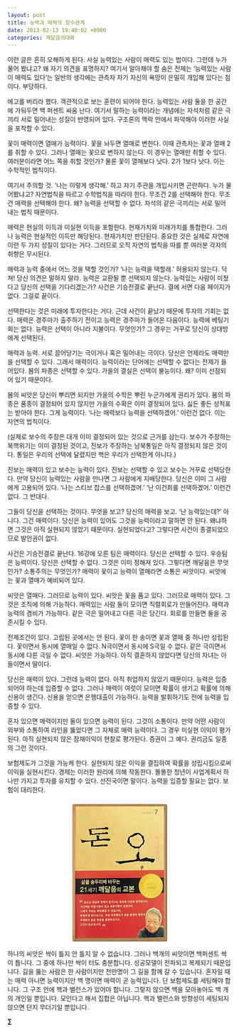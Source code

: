 ```yaml
---
layout: post
title: 능력과 매력의 함수관계
date: 2013-02-13 19:40:02 +0900
categories: 깨달음의대화
---
```


  




이런 글은 흔히 오해하게 된다. 사실 능력있는 사람이 매력도 있는 법이다. 그런데 누가 물어 봤냐고? 왜 자기 의견을 표명하지? 여기서 알아채야 할 숨은 전제는 ‘능력있는 사람이 매력도 있다’는 일반의 생각에는 관측자 자기 자신의 욕망이 은밀히 개입해 있다는 점이다. 부당하다. 


  


에고를 버리라 했다. 객관적으로 보는 훈련이 되어야 한다. 능력있는 사람 둘을 한 공간에 가둬두면 백 퍼센트 싸움 난다. 여기서 말하는 능력이라는 개념에는 자석처럼 같은 극끼리 서로 밀어내는 성질이 반영되어 있다. 구조론의 맥락 안에서 파악해야 이러한 사실을 포착할 수 있다. 


  


꽃이 매력이면 열매가 능력이다. 꽃을 놔두면 열매로 변한다. 이때 관측자는 꽃과 열매 2를 취할 수 있다. 그러나 열매는 꽃으로 변하지 않는다. 이 경우는 열매만 취할 수 있다. 여러분이라면 어느 쪽을 취할 것인가? 물론 꽃이 열매보다 낫다. 2가 1보다 낫다. 이는 수학적인 법칙이다. 


  


여기서 주의할 것. ‘나는 이렇게 생각해.’ 하고 자기 주관을 개입시키면 곤란하다. 누가 물어봤냐고? 자연법칙을 따르고 수학법칙을 따라야 한다. 무조건 2를 선택해야 한다. 무조건 매력을 선택해야 한다. 왜? 능력을 선택할 수 없다. 자석의 같은 극끼리는 서로 밀어내는 법칙 때문이다. 


  


매력은 현실의 이득과 미실현 이득을 포함한다. 현재가치와 미래가치를 통합한다. 그러나 능력은 현실적인 이득만 해당된다. 현재가치만 판단된다. 중요한 것은 실제로 자연에 이런 두 가지 성질이 있다는 거다. 그러므로 오직 자연의 법칙을 따를 뿐 여러분 각자의 취향은 무시된다. 


  


매력과 능력 중에서 어느 것을 택할 것인가? ‘나는 능력을 택할래.’ 허용되지 않는다. 닥쳐! 당신 의견은 말하지 말라. 능력은 교환될 뿐 선택되지 않는다. 능력있는 사람이 미쳤다고 당신의 선택을 기다리겠는가? 사건은 기승전결로 끝난다. 결에 서면 다음 페이지가 없다. 그걸로 끝이다. 


  


선택한다는 것은 미래에 투자한다는 거다. 근데 사건이 끝났기 때문에 투자의 기회는 없다. 매력은 경주마가 출주하기 전이고 능력은 경주마가 들어온 다음이다. 능력에 베팅기회는 없다. 능력은 선택이 아니라 지불이다. 무엇인가? 그 경우는 거꾸로 당신이 상대방에게 선택된다. 


  


매력과 능력. 서로 끌어당기는 극이거나 혹은 밀어내는 극이다. 당신은 언제라도 매력만을 선택할 수 있다. 그래서 매력이다. 능력이라는 단어에는 선택할 수 없다는 전제가 들어있다. 봄의 파종은 선택할 수 있다. 가을의 결실은 선택이 불능이다. 왜? 이미 선점되어 있기 때문이다. 


  


봄의 씨앗은 당신이 뿌리면 되지만 가을의 수학은 뿌린 누군가에게 권리가 있다. 봄의 파종은 품종이 결정되어 있지 않지만 가을의 수확은 이미 결정되어 있다. 싫든 좋든 성적표는 받아야 한다. 그게 능력이다. ‘나는 매력보다 능력을 선택하겠어.’ 이런건 없다. 이는 자연의 법칙이다. 



(실제로 보수의 주장은 대개 이미 결정되어 있는 것으로 근거를 삼는다. 보수가 주장하는 북핵위기는 이미 결정된 것이고, 진보가 주장하는 남북통일은 아직 결정되지 않은 것이다. 통일은 우리의 선택에 달렸지만 핵은 우리가 선택한게 아니다.) 


  


진보는 매력이 있고 보수는 능력이 있다. 진보는 선택할 수 있고 보수는 거꾸로 선택당한다. 만약 당신이 능력있는 사람을 만나면 그 사람에게 지배당한다. 당신은 이미 그 사람에게 고용되어 있다. ‘나는 스티브 잡스를 선택하겠어.’ ‘난 이건희를 선택하겠어.’ 이런건 없다. 그 반대다. 


  


그들이 당신을 선택하는 것이다. 무엇을 보고? 당신의 매력을 보고. ‘난 능력있는데?’ 아니다. 그건 매력이다. 당신은 능력이 있어도 그것을 능력이라고 말하면 안 된다. 왜냐하면 그것은 아직 실현되지 않았기 때문이다. 실현되었다고? 그렇다면 사건이 종결되었으므로 발언권이 없다. 


  


사건은 기승전결로 끝난다. 16강에 오른 팀은 매력이다. 당신은 선택할 수 있다. 우승팀은 능력이다. 당신은 선택할 수 없다. 그것은 이미 정해져 있다. 그렇다면 깨달음은 무엇인가? 소통주의는 무엇인가? 매력이 꽃이고 능력이 열매라면 소통은 씨앗이다. 씨앗에는 꽃과 열매가 예비되어 있다. 


  


씨앗은 열매다. 그러므로 능력이 있다. 씨앗은 꽃을 품고 있다. 그러므로 매력이 있다. 그것은 조직에 의해 가능하다. 매력있는 사람 둘이 모이면 직렬회로가 만들어진다. 매력과 능력의 겸비가 가능하다. 같은 극은 밀어내고 다른 극은 당긴다. 회로를 만들면 둘을 공존시킬 수 있다. 


  


전제조건이 있다. 고립된 곳에서는 안 된다. 꽃이 한 송이면 꽃과 열매 중 하나만 성립된다. 꽃이면서 동시에 열매일 수 없다. N극이면서 동시에 S극일 수 없다. 같은 극이면서 동시에 다른 극일 수 없다. 씨앗은 가능하다. 아직 결혼하지 않았다면 당신의 자녀는 아들이면서 딸이다. 


  


당신은 매력이 있다. 그런데 능력이 없다. 아직 취업하지 않았기 때문이다. 능력은 입증되어야 하는데 입증할 수 없다. 그러나 매력이 여럿이 모이면 확률이 생기고 확률에 의해 신용이 생긴다. 신용을 얻으면 은행대출이 가능하다. 능력을 발휘하기도 전에 능력을 입증할 수 있다. 


  


혼자 있으면 매력이지만 둘이 있으면 능력이 된다. 그것이 소통이다. 만약 어떤 사람이 외부와 소통하여 라인을 뚫었다면 그 자체로 매력 능력이다. 그 경우 미실현 이익이 평가된다. 아직 실현되지 않은 잠재이익이 현찰로 평가된다. 증권이 그 예다. 권리금도 일종의 그런 것이다. 


  


보험제도가 그것을 가능케 한다. 실현되지 않은 이익을 결집하여 확률을 성립시킴으로써 이익을 실현시킨다. 경제는 이러한 원리에 의해 작동한다. 똘똘한 청년이 사업계획서 하나만 가지고 투자를 유치할 수 있다. 선진국이면 말이다. 능력을 입증할 필요는 없다. 보험이 대리한다.


  




 ###


  




<p align="center">
  <a href="?mid=DonOh"><img alt="345678.jpg" src="files/attach/images/198/727/315/55.JPG" /> <br /></a> 
  
  <p>
  </p> 하나의 씨앗은 싹이 틀지 안 틀지 알 수 없습니다. 그러나 백개의 씨앗이면 백퍼센트 싹이 틉니다. 그 중에 하나만 싹이 터도 충분합니다. 성공모델이 전파되고 복제되기 때문입니다. 긿을 뚫는 사람은 한 사람이지만 천만명이 그 길을 함께 갈 수 있습니다. 혼자일 때는 매력 아니면 능력이지만 백 명이면 매력이 곧 능력입니다. 단 보험제도를 세팅해야 합니다. 그 구조 안에 핵과 밸런스가 있어야 합니다. 그렇지 않으면 백을 모아놓아도 백 개의 개인일 뿐입니다. 모인다고 해서 집합은 아닙니다. 핵과 밸런스와 방향성이 세팅되지 않으면 단지 무더기일 뿐입니다. 
  
  <p>
  </p>
  
  <p>
  </p>
  
  <p>
    <b>∑</b> <br /><br />
  </p>
  
  <p>
  </p>
  
  <p>
  </p>
  
  <p>
  </p>
  
  <p>
  </p>
  
  <p>
  </p>
  
  <p>
  </p>
  
  <p>
  </p>
  
  <p>
  </p>
  
  <p>
  </p>
</p>